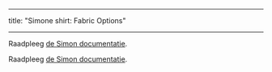 - - -
title: "Simone shirt: Fabric Options"
- - -

<Note>

Raadpleeg [de Simon documentatie](/docs/patterns/simon/).

Raadpleeg [de Simon documentatie](/docs/patterns/simon/).

</Note>
